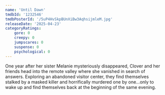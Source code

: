 ```yaml
---
name: 'Until Dawn'
tmdbId: '1232546'
tmdbPosterId: '/5uP4HvSkpBUnXiBw3AqhsijmleM.jpg'
releaseDate: '2025-04-23'
categoryRatings:
    gore: 0
    creepy: 0
    jumpscares: 0
    suspense: 0
    psychological: 0
---
```

One year after her sister Melanie mysteriously disappeared, Clover and her friends head into the remote valley where she vanished in search of answers. Exploring an abandoned visitor center, they find themselves stalked by a masked killer and horrifically murdered one by one…only to wake up and find themselves back at the beginning of the same evening.
